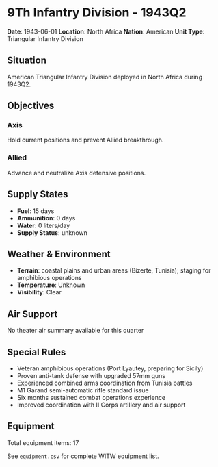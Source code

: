 # 9Th Infantry Division - 1943Q2

**Date**: 1943-06-01
**Location**: North Africa
**Nation**: American
**Unit Type**: Triangular Infantry Division

## Situation

American Triangular Infantry Division deployed in North Africa during 1943Q2.

## Objectives

### Axis
Hold current positions and prevent Allied breakthrough.

### Allied
Advance and neutralize Axis defensive positions.

## Supply States

- **Fuel**: 15 days
- **Ammunition**: 0 days
- **Water**: 0 liters/day
- **Supply Status**: unknown

## Weather & Environment

- **Terrain**: coastal plains and urban areas (Bizerte, Tunisia); staging for amphibious operations
- **Temperature**: Unknown
- **Visibility**: Clear

## Air Support

No theater air summary available for this quarter

## Special Rules

- Veteran amphibious operations (Port Lyautey, preparing for Sicily)
- Proven anti-tank defense with upgraded 57mm guns
- Experienced combined arms coordination from Tunisia battles
- M1 Garand semi-automatic rifle standard issue
- Six months sustained combat operations experience
- Improved coordination with II Corps artillery and air support

## Equipment

Total equipment items: 17

See `equipment.csv` for complete WITW equipment list.
